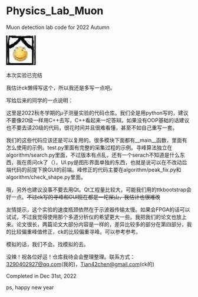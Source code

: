# Physics_Lab_Muon
Muon detection lab code for 2022 Autumn

<img src="https://github.com/Undermyth/Physics_Lab_Muon/blob/main/icon.JPG" alt="icon" style="zoom:50%;" />

本次实验已完结

我估计ck懒得写这个，所以我还是多写一点吧。

写给后来的同学的一点说明：

这里是2022秋冬学期的$\mu$子测量实验的代码仓库。我们全是用python写的，建议不要像20级一样用C++去写，C++看起来一坨答辩。如果没有OOP基础的话建议也不要去读20级的代码，很花时间并且很难看懂，甚至不如自己重写一套。

我们的这些代码应该还是可以复用的。很多模块下面都有__main__函数，里面有怎么使用的示例。test.py里面有完整的采集过程的示例。寻峰算法独立在algorithm/search.py里面，不过版本有点乱，还有一个serach不知道是什么东西，我在质问ck了（）。UI.py是图形界面单独的东西，也就是说可以在不改动后端代码的前提下换GUI的前端。峰修正的代码主要在algorithm/peak_fix.py和algorithm/check_shape.py里面。

哦，另外也建议没事不要去用Qt。Qt工程量比较大，可能我们用的ttkbootstrap会好一点。~~不过ck写的寻峰和GUI现在都是一坨屎山，我估计也很难改~~

友情提示，这个实验的速度瓶颈依然在于示波器传输太慢。如果会FPGA的话可以试试，不过我觉得使用那个多道分析仪的希望更大一些。我把我们的论文也放上来。论文很长，两篇论文大部分内容是一样的，差异比较多的部分在第四部分，我的比较偏重峰值修正，ck的比较偏重寻峰。可以参考参考。

模拟的话，我们不会。找模拟的去。

没辣！祝各位好运！仓库我待会会整理整理。联系方式：3290402927@qq.com(我的)，Tian42chen@gmail.com(ck的)

Completed in Dec 31st, 2022

ps, happy new year
